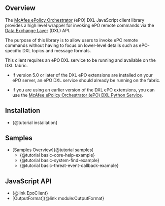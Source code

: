 ## Overview

The [McAfee ePolicy Orchestrator](https://www.mcafee.com/us/products/epolicy-orchestrator.aspx)
(ePO) DXL JavaScript client library provides a high level wrapper for invoking
ePO remote commands via the
[Data Exchange Layer](http://www.mcafee.com/us/solutions/data-exchange-layer.aspx)
(DXL) API.

The purpose of this library is to allow users to invoke ePO remote commands
without having to focus on lower-level details such as ePO-specific DXL topics
and message formats.

This client requires an ePO DXL service to be running and available on the DXL
fabric.

* If version 5.0 or later of the DXL ePO extensions are installed on your ePO
  server, an ePO DXL service should already be running on the fabric.

* If you are using an earlier version of the DXL ePO extensions, you can use the
  [McAfee ePolicy Orchestrator (ePO) DXL Python Service](https://github.com/opendxl/opendxl-epo-service-python).

## Installation

* {@tutorial installation}

## Samples

* [Samples Overview]{@tutorial samples}
  * {@tutorial basic-core-help-example}
  * {@tutorial basic-system-find-example}
  * {@tutorial basic-threat-event-callback-example}

## JavaScript API

* {@link EpoClient}
* [OutputFormat]{@link module:OutputFormat}
